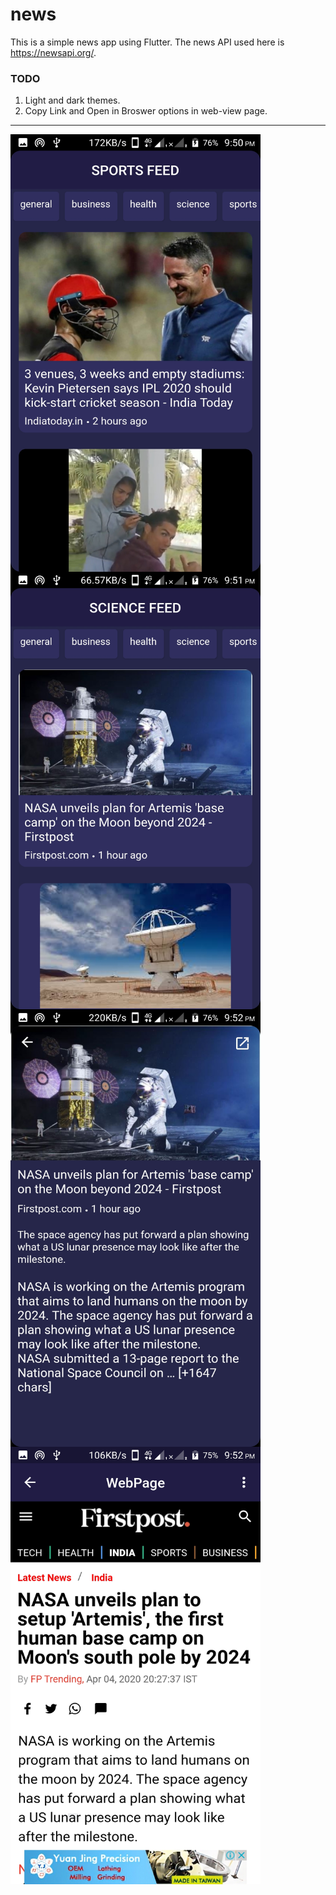 # news

This is a simple news app using Flutter. The news API used here is https://newsapi.org/.
  
### TODO
1. Light and dark themes.
2. Copy Link and Open in Broswer options in web-view page.


  <hr>
<img align="left" width="400" height="700" src="https://github.com/varamsky/news/blob/master/Screenshot_20200404-215059.jpeg"/>

<img align="left" width="400" height="700" src="https://github.com/varamsky/news/blob/master/Screenshot_20200404-215117.jpeg"/>

<br><br><br><br><br><br><br><br><br><br><br><br><br><br><br><br><br><br><br><br><br><br><br><br><br><br><br><br><br><br><br><br>
<img align="left" width="400" height="700" src="https://github.com/varamsky/news/blob/master/Screenshot_20200404-215210.jpeg"/>

<img align="left" width="400" height="700" src="https://github.com/varamsky/news/blob/master/Screenshot_20200404-215252.jpeg"/>
